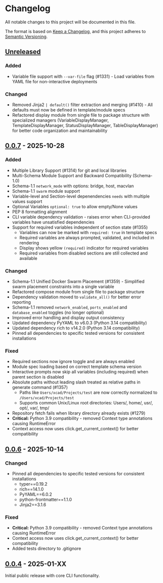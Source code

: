 # Changelog

All notable changes to this project will be documented in this file.

The format is based on [Keep a Changelog](https://keepachangelog.com/en/1.1.0/),
and this project adheres to [Semantic Versioning](https://semver.org/spec/v2.0.0.html).

## [Unreleased]

### Added
- Variable file support with `--var-file` flag (#1331) - Load variables from YAML file for non-interactive deployments

### Changed
- Removed Jinja2 `| default()` filter extraction and merging (#1410) - All defaults must now be defined in template/module specs
- Refactored display module from single file to package structure with specialized managers (VariableDisplayManager, TemplateDisplayManager, StatusDisplayManager, TableDisplayManager) for better code organization and maintainability

## [0.0.7] - 2025-10-28

### Added
- Multiple Library Support (#1314) for git and local libraries
- Multi-Schema Module Support and Backward Compatibility (Schema-1.0)
- Schema-1.1 `network_mode` with options: bridge, host, macvlan
- Schema-1.1 `swarm` module support
- Variable-level and Section-level depenendencies `needs` with multiple values support
- Optional Variables `optional: true` to allow empty/None values
- PEP 8 formatting alignment
- CLI variable dependency validation - raises error when CLI-provided variables have unsatisfied dependencies
- Support for required variables independent of section state (#1355)
  - Variables can now be marked with `required: true` in template specs
  - Required variables are always prompted, validated, and included in rendering
  - Display shows yellow `(required)` indicator for required variables
  - Required variables from disabled sections are still collected and available

### Changed
- Schema-1.1 Unified Docker Swarm Placement (#1359) - Simplified swarm placement constraints into a single variable
- Refactored compose module from single file to package structure
- Dependency validation moved to `validate_all()` for better error reporting
- Schema-1.1 removed `network_enabled`, `ports_enabled` and `database_enabled` toggles (no longer optional)
- Improved error handling and display output consistency
- Updated dependency PyYAML to v6.0.3 (Python 3.14 compatibility)
- Updated dependency rich to v14.2.0 (Python 3.14 compatibility)
- Pinned all dependencies to specific tested versions for consistent installations

### Fixed
- Required sections now ignore toggle and are always enabled
- Module spec loading based on correct template schema version
- Interactive prompts now skip all variables (including required) when parent section is disabled
- Absolute paths without leading slash treated as relative paths in generate command (#1357)
  - Paths like `Users/xcad/Projects/test` are now correctly normalized to `/Users/xcad/Projects/test`
  - Supports common Unix/Linux root directories: Users/, home/, usr/, opt/, var/, tmp/
- Repository fetch fails when library directory already exists (#1279)
- **Critical:** Python 3.9 compatibility - removed Context type annotations causing RuntimeError
- Context access now uses click.get_current_context() for better compatibility

## [0.0.6] - 2025-10-14

### Changed
- Pinned all dependencies to specific tested versions for consistent installations
  - typer==0.19.2
  - rich==14.1.0
  - PyYAML==6.0.2
  - python-frontmatter==1.1.0
  - Jinja2==3.1.6

### Fixed
- **Critical:** Python 3.9 compatibility - removed Context type annotations causing RuntimeError
- Context access now uses click.get_current_context() for better compatibility
- Added tests directory to .gitignore

## [0.0.4] - 2025-01-XX

Initial public release with core CLI functionality.

[unreleased]: https://github.com/christianlempa/boilerplates/compare/v0.0.7...HEAD
[0.0.7]: https://github.com/christianlempa/boilerplates/compare/v0.0.6...v0.0.7
[0.0.6]: https://github.com/christianlempa/boilerplates/releases/tag/v0.0.6
[0.0.4]: https://github.com/christianlempa/boilerplates/releases/tag/v0.0.4
